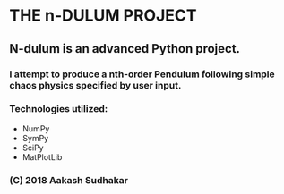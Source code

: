# THE n-DULUM PROJECT

## N-dulum is an advanced Python project.

### I attempt to produce a nth-order Pendulum following simple chaos physics specified by user input. 

### Technologies utilized:
- NumPy
- SymPy
- SciPy
- MatPlotLib

### (C) 2018 Aakash Sudhakar